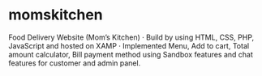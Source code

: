 # momskitchen
Food Delivery Website (Mom’s Kitchen)
· Build by using HTML, CSS, PHP, JavaScript and hosted on XAMP
· Implemented Menu, Add to cart, Total amount calculator, Bill payment method using Sandbox features and chat features for customer and admin panel.
